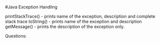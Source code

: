 #Java Exception Handling


printStackTrace() - prints name of the exception, description and complete stack trace
toString() - prints name of the exception and description
getMessage() - prints the description of the exception only.

Questions:
